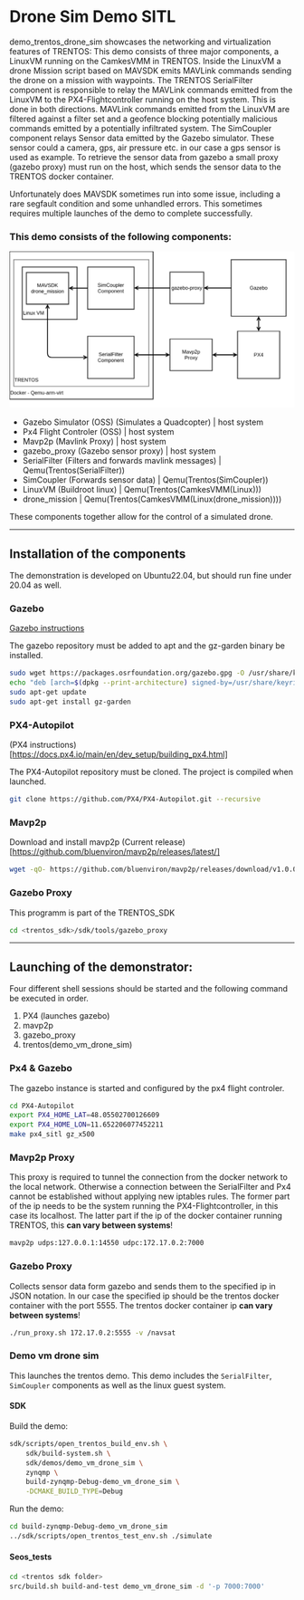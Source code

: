 # Drone Sim Demo SITL
demo_trentos_drone_sim showcases the networking and virtualization features of TRENTOS:
This demo consists of three major components, a LinuxVM running on the CamkesVMM in TRENTOS.
Inside the LinuxVM a drone Mission script based on MAVSDK emits MAVLink commands sending the drone on a mission with waypoints.
The TRENTOS SerialFilter component is responsible to relay the MAVLink commands emitted from the LinuxVM to the PX4-Flightcontroller running on the host system.
This is done in both directions. MAVLink commands emitted from the LinuxVM are filtered against a filter set and a geofence blocking potentially malicious commands emitted by a potentially infiltrated system.
The SimCoupler component relays Sensor data emitted by the Gazebo simulator. These sensor could a camera, gps, air pressure etc. in our case a gps sensor is used as example. To retrieve the sensor data from gazebo a small proxy (gazebo proxy) must run on the host, which sends the sensor data to the TRENTOS docker container.

Unfortunately does MAVSDK sometimes run into some issue, including a rare segfault condition and some unhandled errors. This sometimes requires multiple launches of the demo to complete successfully.


### This demo consists of the following components:

![Setup](doc/Drone_Project_Setup.png)

- Gazebo Simulator (OSS) (Simulates a Quadcopter)       | host system
- Px4 Flight Controler (OSS)                            | host system
- Mavp2p (Mavlink Proxy)                                | host system
- gazebo_proxy (Gazebo sensor proxy)                    | host system
- SerialFilter (Filters and forwards mavlink messages)  | Qemu(Trentos(SerialFilter))
- SimCoupler (Forwards sensor data)                     | Qemu(Trentos(SimCoupler))
- LinuxVM (Buildroot linux)                             | Qemu(Trentos(CamkesVMM(Linux)))
- drone_mission                                         | Qemu(Trentos(CamkesVMM(Linux(drone_mission))))

These components together allow for the control of a simulated drone. 

---

## Installation of the components
The demonstration is developed on Ubuntu22.04, but should run fine under 20.04 as well.

### Gazebo
[Gazebo instructions](https://docs.px4.io/main/en/sim_gazebo_gz/)

The gazebo repository must be added to apt and the gz-garden binary be installed.

```sh
sudo wget https://packages.osrfoundation.org/gazebo.gpg -O /usr/share/keyrings/pkgs-osrf-archive-keyring.gpg
echo "deb [arch=$(dpkg --print-architecture) signed-by=/usr/share/keyrings/pkgs-osrf-archive-keyring.gpg] http://packages.osrfoundation.org/gazebo/ubuntu-stable $(lsb_release -cs) main" | sudo tee /etc/apt/sources.list.d/gazebo-stable.list > /dev/null
sudo apt-get update
sudo apt-get install gz-garden
```

### PX4-Autopilot
(PX4 instructions)[https://docs.px4.io/main/en/dev_setup/building_px4.html]

The PX4-Autopilot repository must be cloned. The project is compiled when launched.

```sh
git clone https://github.com/PX4/PX4-Autopilot.git --recursive
```

### Mavp2p
Download and install mavp2p
(Current release)[https://github.com/bluenviron/mavp2p/releases/latest/]

```sh
wget -qO- https://github.com/bluenviron/mavp2p/releases/download/v1.0.0/mavp2p_v1.0.0_linux_amd64.tar.gz | sudo tar -xz -C /usr/local/bin
```

### Gazebo Proxy
This programm is part of the TRENTOS_SDK

```sh
cd <trentos_sdk>/sdk/tools/gazebo_proxy
```

---

## Launching of the demonstrator:
Four different shell sessions should be started and the following command be executed in order.

1. PX4 (launches gazebo)
2. mavp2p
3. gazebo_proxy
4. trentos(demo_vm_drone_sim)


### Px4 & Gazebo
The gazebo instance is started and configured by the px4 flight controler.

```sh
cd PX4-Autopilot
export PX4_HOME_LAT=48.05502700126609
export PX4_HOME_LON=11.652206077452211
make px4_sitl gz_x500
```

### Mavp2p Proxy
This proxy is required to tunnel the connection from the docker network to the local network.
Otherwise a connection between the SerialFilter and Px4 cannot be established without applying new iptables rules.
The former part of the ip needs to be the system running the PX4-Flightcontroller, in this case its localhost.
The latter part if the ip of the docker container running TRENTOS, this **can vary between systems**!

```sh
mavp2p udps:127.0.0.1:14550 udpc:172.17.0.2:7000
```

### Gazebo Proxy
Collects sensor data form gazebo and sends them to the specified ip in JSON notation.
In our case the specified ip should be the trentos docker container with the port 5555.
The trentos docker container ip **can vary between systems**!

```sh
./run_proxy.sh 172.17.0.2:5555 -v /navsat
```

### Demo vm drone sim
This launches the trentos demo. This demo includes the `SerialFilter`, `SimCoupler` components as well as the linux guest system.


#### SDK
Build the demo:
```sh
sdk/scripts/open_trentos_build_env.sh \
    sdk/build-system.sh \
    sdk/demos/demo_vm_drone_sim \
    zynqmp \
    build-zynqmp-Debug-demo_vm_drone_sim \
    -DCMAKE_BUILD_TYPE=Debug
```

Run the demo:
```sh
cd build-zynqmp-Debug-demo_vm_drone_sim
../sdk/scripts/open_trentos_test_env.sh ./simulate
```

#### Seos_tests
```sh
cd <trentos sdk folder>
src/build.sh build-and-test demo_vm_drone_sim -d '-p 7000:7000'
```